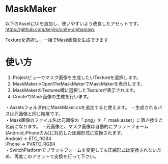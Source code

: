 MaskMaker
=========
以下のAssetにUIを追加し、使いやすいよう改良したアセットです。<br>
https://github.com/keijiro/unity-alphamask

Textureを選択し、一括でMask画像を生成できます

使い方
=========
1. Projectビューでマスク画像を生成したいTextureを選択します。 
2. MaskMaker->OpenTheMaskMakerでMaskMakerを表示します。
3. MaskMakerのTextures欄に選択したTextureが表示されます。
4. CreateでMask画像の生成を行います。<br>

・Assetsフォルダ内にMaskMaker.csを追加すると使えます。
・生成されるパスは元画像と同じ階層です。<br>
・Mask画像のファイル名は元画像の「.png」を「_mask.asset」に置き換えた名前になります。
・元画像と、マスク画像は自動的にプラットフォーム(Android,iPhoneのみ)に対応した圧縮形式に変換されます。<br>
  Android -> ETC_RGB4<br>
  iPhone -> PVRTC_RGB4<br>
・SwitchPlatformでプラットフォームを変更しても圧縮形式は変換されないため、再度このアセットで変換を行って下さい。
